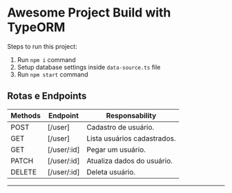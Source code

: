# Awesome Project Build with TypeORM

Steps to run this project:

1. Run `npm i` command
2. Setup database settings inside `data-source.ts` file
3. Run `npm start` command


## Rotas e Endpoints

| Methods | Endpoint                                                                  | Responsability                                    |
| ------- | ------------------------------------------------------------------------- | ------------------------------------------------- |
| POST    | [/user]                                   | Cadastro de usuário.                              |
| GET    | [/user]                                   | Lista usuários cadastrados.                              |
| GET    | [/user/:id]                                   | Pegar um usuário.                              |
| PATCH    | [/user/:id]                                   | Atualiza dados do usuário.                              |
| DELETE    | [/user/:id]                                   | Deleta usuário.                              |
-------


<!-- 3. Create postgres docker image `docker run --name <container-name> -e POSTGRES_PASSWORD=<postgres-password> -p 5432:5432 -d postgres`
4. Create database in postgres `docker exec -it <container-name> psql -U postgres` -->